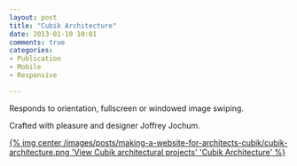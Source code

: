 ```yaml
---
layout: post
title: "Cubik Architecture"
date: 2013-01-10 10:01
comments: true
categories:
- Publication
- Mobile
- Responsive

---
```


Responds to orientation, fullscreen or windowed image swiping.

Crafted with pleasure and designer Joffrey Jochum.

<a href="http://www.cubik-architecture.com/" target="_blank">
{% img center /images/posts/making-a-website-for-architects-cubik/cubik-architecture.png 'View Cubik architectural projects' 'Cubik Architecture' %}
</a>
